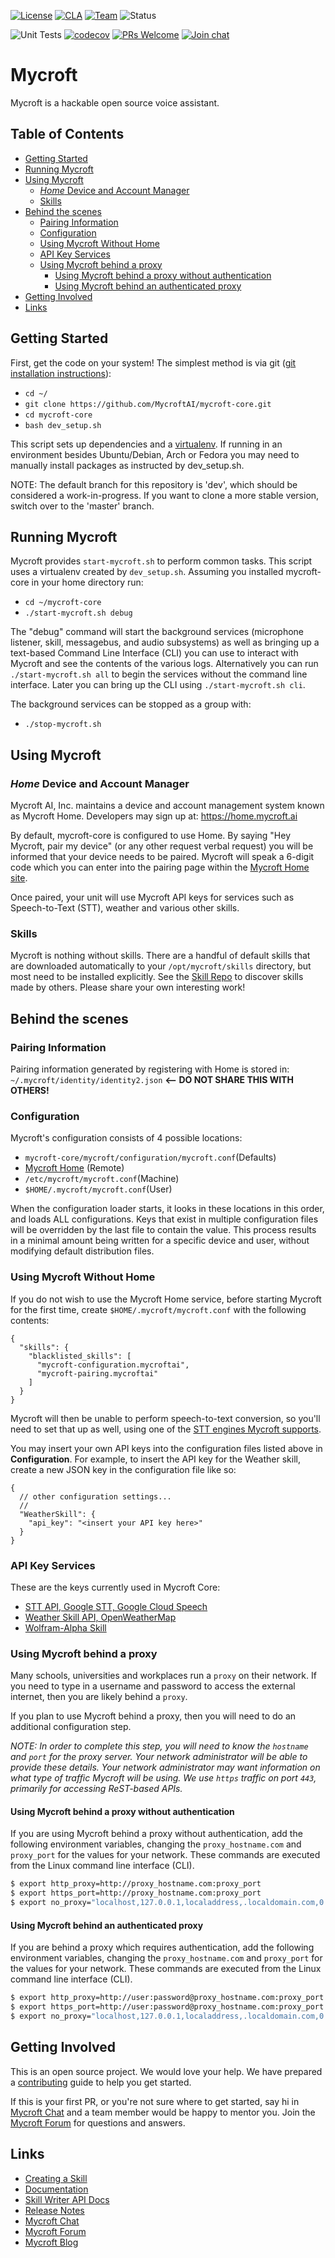 [![License](https://img.shields.io/badge/License-Apache%202.0-blue.svg)](LICENSE.md) 
[![CLA](https://img.shields.io/badge/CLA%3F-Required-blue.svg)](https://mycroft.ai/cla) 
[![Team](https://img.shields.io/badge/Team-Mycroft_Core-violetblue.svg)](https://github.com/MycroftAI/contributors/blob/master/team/Mycroft%20Core.md) 
![Status](https://img.shields.io/badge/-Production_ready-green.svg)

![Unit Tests](https://github.com/mycroftai/mycroft-core/workflows/Unit%20Tests/badge.svg)
[![codecov](https://codecov.io/gh/MycroftAI/mycroft-core/branch/dev/graph/badge.svg?token=zQzRlkXxAr)](https://codecov.io/gh/MycroftAI/mycroft-core)
[![PRs Welcome](https://img.shields.io/badge/PRs-welcome-brightgreen.svg)](http://makeapullrequest.com)
[![Join chat](https://img.shields.io/badge/Mattermost-join_chat-brightgreen.svg)](https://chat.mycroft.ai)

# Mycroft

Mycroft is a hackable open source voice assistant.

## Table of Contents

- [Getting Started](#getting-started)
- [Running Mycroft](#running-mycroft)
- [Using Mycroft](#using-mycroft)
  * [*Home* Device and Account Manager](#home-device-and-account-manager)
  * [Skills](#skills)
- [Behind the scenes](#behind-the-scenes)
  * [Pairing Information](#pairing-information)
  * [Configuration](#configuration)
  * [Using Mycroft Without Home](#using-mycroft-without-home)
  * [API Key Services](#api-key-services)
  * [Using Mycroft behind a proxy](#using-mycroft-behind-a-proxy)
    + [Using Mycroft behind a proxy without authentication](#using-mycroft-behind-a-proxy-without-authentication)
    + [Using Mycroft behind an authenticated proxy](#using-mycroft-behind-an-authenticated-proxy)
- [Getting Involved](#getting-involved)
- [Links](#links)

## Getting Started

First, get the code on your system!  The simplest method is via git ([git installation instructions](https://gist.github.com/derhuerst/1b15ff4652a867391f03)):
- `cd ~/`
- `git clone https://github.com/MycroftAI/mycroft-core.git`
- `cd mycroft-core`
- `bash dev_setup.sh`


This script sets up dependencies and a [virtualenv][about-virtualenv].  If running in an environment besides Ubuntu/Debian, Arch or Fedora you may need to manually install packages as instructed by dev_setup.sh.

[about-virtualenv]:https://virtualenv.pypa.io/en/stable/

NOTE: The default branch for this repository is 'dev', which should be considered a work-in-progress. If you want to clone a more stable version, switch over to the 'master' branch.

## Running Mycroft

Mycroft provides `start-mycroft.sh` to perform common tasks. This script uses a virtualenv created by `dev_setup.sh`.  Assuming you installed mycroft-core in your home directory run:
- `cd ~/mycroft-core`
- `./start-mycroft.sh debug`

The "debug" command will start the background services (microphone listener, skill, messagebus, and audio subsystems) as well as bringing up a text-based Command Line Interface (CLI) you can use to interact with Mycroft and see the contents of the various logs. Alternatively you can run `./start-mycroft.sh all` to begin the services without the command line interface.  Later you can bring up the CLI using `./start-mycroft.sh cli`.

The background services can be stopped as a group with:
- `./stop-mycroft.sh`

## Using Mycroft

### *Home* Device and Account Manager
Mycroft AI, Inc. maintains a device and account management system known as Mycroft Home. Developers may sign up at: https://home.mycroft.ai

By default, mycroft-core  is configured to use Home. By saying "Hey Mycroft, pair my device" (or any other request verbal request) you will be informed that your device needs to be paired. Mycroft will speak a 6-digit code which you can enter into the pairing page within the [Mycroft Home site](https://home.mycroft.ai).

Once paired, your unit will use Mycroft API keys for services such as Speech-to-Text (STT), weather and various other skills.

### Skills

Mycroft is nothing without skills.  There are a handful of default skills that are downloaded automatically to your `/opt/mycroft/skills` directory, but most need to be installed explicitly.  See the [Skill Repo](https://github.com/MycroftAI/mycroft-skills#welcome) to discover skills made by others.  Please share your own interesting work!

## Behind the scenes

### Pairing Information
Pairing information generated by registering with Home is stored in:
`~/.mycroft/identity/identity2.json` <b><-- DO NOT SHARE THIS WITH OTHERS!</b>

### Configuration
Mycroft's configuration consists of 4 possible locations:
- `mycroft-core/mycroft/configuration/mycroft.conf`(Defaults)
- [Mycroft Home](https://home.mycroft.ai) (Remote)
- `/etc/mycroft/mycroft.conf`(Machine)
- `$HOME/.mycroft/mycroft.conf`(User)

When the configuration loader starts, it looks in these locations in this order, and loads ALL configurations. Keys that exist in multiple configuration files will be overridden by the last file to contain the value. This process results in a minimal amount being written for a specific device and user, without modifying default distribution files.

### Using Mycroft Without Home

If you do not wish to use the Mycroft Home service, before starting Mycroft for the first time, create `$HOME/.mycroft/mycroft.conf` with the following contents:

```
{
  "skills": {
    "blacklisted_skills": [
      "mycroft-configuration.mycroftai",
      "mycroft-pairing.mycroftai"
    ]
  }
}
```

Mycroft will then be unable to perform speech-to-text conversion, so you'll need to set that up as well, using one of the [STT engines Mycroft supports](https://mycroft-ai.gitbook.io/docs/using-mycroft-ai/customizations/stt-engine).

You may insert your own API keys into the configuration files listed above in <b>Configuration</b>.  For example, to insert the API key for the Weather skill, create a new JSON key in the configuration file like so:

```
{
  // other configuration settings...
  //
  "WeatherSkill": {
    "api_key": "<insert your API key here>"
  }
}
```

### API Key Services

These are the keys currently used in Mycroft Core:

- [STT API, Google STT, Google Cloud Speech](http://www.chromium.org/developers/how-tos/api-keys)
- [Weather Skill API, OpenWeatherMap](http://openweathermap.org/api)
- [Wolfram-Alpha Skill](http://products.wolframalpha.com/api/)

### Using Mycroft behind a proxy

Many schools, universities and workplaces run a `proxy` on their network. If you need to type in a username and password to access the external internet, then you are likely behind a `proxy`.

If you plan to use Mycroft behind a proxy, then you will need to do an additional configuration step.

_NOTE: In order to complete this step, you will need to know the `hostname` and `port` for the proxy server. Your network administrator will be able to provide these details. Your network administrator may want information on what type of traffic Mycroft will be using. We use `https` traffic on port `443`, primarily for accessing ReST-based APIs._

#### Using Mycroft behind a proxy without authentication

If you are using Mycroft behind a proxy without authentication, add the following environment variables, changing the `proxy_hostname.com` and `proxy_port` for the values for your network. These commands are executed from the Linux command line interface (CLI).

```bash
$ export http_proxy=http://proxy_hostname.com:proxy_port
$ export https_port=http://proxy_hostname.com:proxy_port
$ export no_proxy="localhost,127.0.0.1,localaddress,.localdomain.com,0.0.0.0,::1"
```

#### Using Mycroft behind an authenticated proxy

If  you are behind a proxy which requires authentication, add the following environment variables, changing the `proxy_hostname.com` and `proxy_port` for the values for your network. These commands are executed from the Linux command line interface (CLI).

```bash
$ export http_proxy=http://user:password@proxy_hostname.com:proxy_port
$ export https_port=http://user:password@proxy_hostname.com:proxy_port
$ export no_proxy="localhost,127.0.0.1,localaddress,.localdomain.com,0.0.0.0,::1"
```

## Getting Involved

This is an open source project. We would love your help. We have prepared a [contributing](.github/CONTRIBUTING.md) guide to help you get started.

If this is your first PR, or you're not sure where to get started,
say hi in [Mycroft Chat](https://chat.mycroft.ai/) and a team member would be happy to mentor you.
Join the [Mycroft Forum](https://community.mycroft.ai/) for questions and answers.

## Links
* [Creating a Skill](https://mycroft-ai.gitbook.io/docs/skill-development/your-first-skill)
* [Documentation](https://docs.mycroft.ai)
* [Skill Writer API Docs](https://mycroft-core.readthedocs.io/en/master/)
* [Release Notes](https://github.com/MycroftAI/mycroft-core/releases)
* [Mycroft Chat](https://chat.mycroft.ai)
* [Mycroft Forum](https://community.mycroft.ai)
* [Mycroft Blog](https://mycroft.ai/blog)

